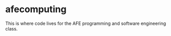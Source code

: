 afecomputing
============

This is where code lives for the AFE programming and software engineering class.